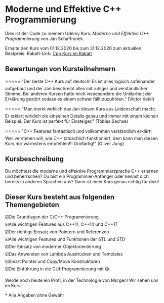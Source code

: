 # Moderne und Effektive C++ Programmierung

Dies ist der Code zu meinem Udemy Kurs:
*Moderne und Effektive C++ Programmierung* von Jan Schaffranek.

Erhalte den Kurs vom 01.12.2020 bis zum 31.12.2020 zum aktuellen Bestpreis.
Rabatt-Link: [Cpp Kurs im Rabatt](https://www.udemy.com/course/der-komplettkurs-zur-modernen-c-programmierung/?couponCode=FRANNECK_DEC_2020)

## Bewertungen von Kursteilnehmern

⭐⭐⭐⭐⭐ "Der beste C++ Kurs auf deutsch! Es ist alles logisch aufeinander aufgebaut und der Jan beschreibt alles mit ruhiger und verständlicher Stimme. Bei anderen Kursen hatte mich insbesondere die Unklarheit der Erklärung gestört sodass es einem schwer fällt zuzuhören." (Victor Keidl)

⭐⭐⭐⭐⭐ "Man merkt wirklich das Jan diesen Kurs aus Leidenschaft macht. Er erklärt wirklich die einzelnen Details genau und immer mit einem kleinen Beispiel. Der Kurs ist perfekt für Einsteiger." (Tobias Sachse)

⭐⭐⭐⭐⭐ "C++ Features fantastisch und vollkommen verständlich erklärt! Wer verstehen will, wie C++ tatsächlich funktioniert, dem kann man diesen Kurs nur wärmstens empfehlen!!! Großartig!" (Oliver Jung)

## Kursbeschreibung

Du möchtest die moderne und effektive Programmiersprache C++ erlernen und beherrschen?
Du bist ein Programmier-Anfänger oder kennst dich bereits in anderen Sprachen aus?
Dann ist mein Kurs genau richtig für dich!

## Dieser Kurs besteht aus folgenden Themengebieten

☑️Die Grundlagen der C/C++ Programmierung  
☑️Alle wichtigen Features aus C++11, C++14 und C++17  
☑️Der richtige Einsatz von Pointern und Referenzen  
☑️Alle wichtigen Features und Funktionen der STL und STD  
☑️Der Einsatz von moderner Objektorientierung  
☑️Das Anwenden von Lambda Ausdrücken und Templates  
☑️Smart Pointer und Copy/Move Konstruktoren  
☑️Die Einführung in die GUI-Programmierung mit Qt  

Werde noch heute ein Profi, in der Technologie von Morgen!
Wir sehen uns im Kurs!


\* Alle Angaben ohne Gewähr
